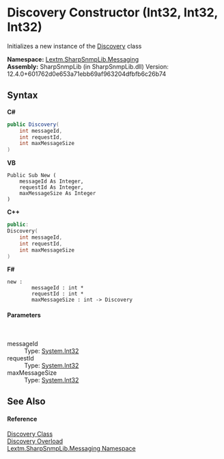 # Discovery Constructor (Int32, Int32, Int32)
 

Initializes a new instance of the <a href="T_Lextm_SharpSnmpLib_Messaging_Discovery">Discovery</a> class

**Namespace:**&nbsp;<a href="N_Lextm_SharpSnmpLib_Messaging">Lextm.SharpSnmpLib.Messaging</a><br />**Assembly:**&nbsp;SharpSnmpLib (in SharpSnmpLib.dll) Version: 12.4.0+601762d0e653a71ebb69af963204dfbfb6c26b74

## Syntax

**C#**<br />
``` C#
public Discovery(
	int messageId,
	int requestId,
	int maxMessageSize
)
```

**VB**<br />
``` VB
Public Sub New ( 
	messageId As Integer,
	requestId As Integer,
	maxMessageSize As Integer
)
```

**C++**<br />
``` C++
public:
Discovery(
	int messageId, 
	int requestId, 
	int maxMessageSize
)
```

**F#**<br />
``` F#
new : 
        messageId : int * 
        requestId : int * 
        maxMessageSize : int -> Discovery
```


#### Parameters
&nbsp;<dl><dt>messageId</dt><dd>Type: <a href="https://docs.microsoft.com/dotnet/api/system.int32" target="_blank" rel="noopener noreferrer">System.Int32</a><br /></dd><dt>requestId</dt><dd>Type: <a href="https://docs.microsoft.com/dotnet/api/system.int32" target="_blank" rel="noopener noreferrer">System.Int32</a><br /></dd><dt>maxMessageSize</dt><dd>Type: <a href="https://docs.microsoft.com/dotnet/api/system.int32" target="_blank" rel="noopener noreferrer">System.Int32</a><br /></dd></dl>

## See Also


#### Reference
<a href="T_Lextm_SharpSnmpLib_Messaging_Discovery">Discovery Class</a><br /><a href="Overload_Lextm_SharpSnmpLib_Messaging_Discovery__ctor">Discovery Overload</a><br /><a href="N_Lextm_SharpSnmpLib_Messaging">Lextm.SharpSnmpLib.Messaging Namespace</a><br />
